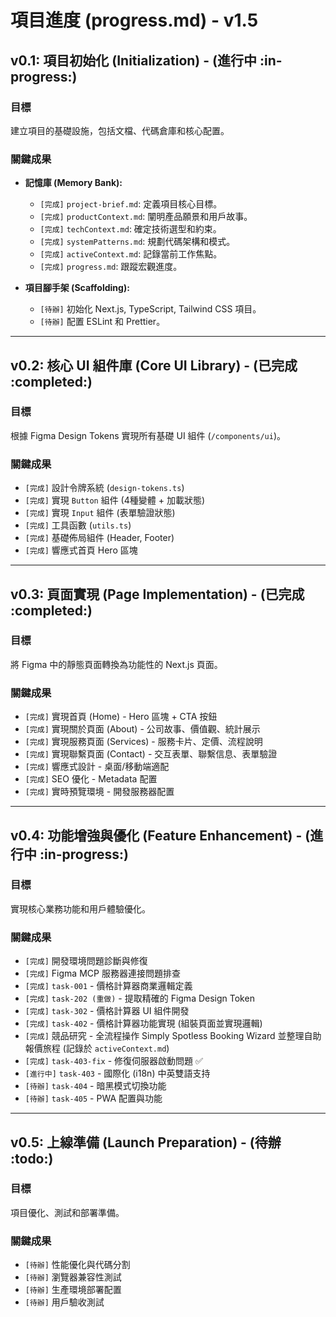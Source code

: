 # 項目進度 (progress.md) - v1.5

## v0.1: 項目初始化 (Initialization) - (進行中 :in-progress:)

### 目標
建立項目的基礎設施，包括文檔、代碼倉庫和核心配置。

### 關鍵成果
*   **記憶庫 (Memory Bank):**
    *   `[完成]` `project-brief.md`: 定義項目核心目標。
    *   `[完成]` `productContext.md`: 闡明產品願景和用戶故事。
    *   `[完成]` `techContext.md`: 確定技術選型和約束。
    *   `[完成]` `systemPatterns.md`: 規劃代碼架構和模式。
    *   `[完成]` `activeContext.md`: 記錄當前工作焦點。
    *   `[完成]` `progress.md`: 跟蹤宏觀進度。

*   **項目腳手架 (Scaffolding):**
    *   `[待辦]` 初始化 Next.js, TypeScript, Tailwind CSS 項目。
    *   `[待辦]` 配置 ESLint 和 Prettier。

---

## v0.2: 核心 UI 組件庫 (Core UI Library) - (已完成 :completed:)

### 目標
根據 Figma Design Tokens 實現所有基礎 UI 組件 (`/components/ui`)。

### 關鍵成果
*   `[完成]` 設計令牌系統 (`design-tokens.ts`)
*   `[完成]` 實現 `Button` 組件 (4種變體 + 加載狀態)
*   `[完成]` 實現 `Input` 組件 (表單驗證狀態)
*   `[完成]` 工具函數 (`utils.ts`)
*   `[完成]` 基礎佈局組件 (Header, Footer)
*   `[完成]` 響應式首頁 Hero 區塊

---

## v0.3: 頁面實現 (Page Implementation) - (已完成 :completed:)

### 目標
將 Figma 中的靜態頁面轉換為功能性的 Next.js 頁面。

### 關鍵成果
*   `[完成]` 實現首頁 (Home) - Hero 區塊 + CTA 按鈕
*   `[完成]` 實現關於頁面 (About) - 公司故事、價值觀、統計展示
*   `[完成]` 實現服務頁面 (Services) - 服務卡片、定價、流程說明
*   `[完成]` 實現聯繫頁面 (Contact) - 交互表單、聯繫信息、表單驗證
*   `[完成]` 響應式設計 - 桌面/移動端適配
*   `[完成]` SEO 優化 - Metadata 配置
*   `[完成]` 實時預覽環境 - 開發服務器配置

---

## v0.4: 功能增強與優化 (Feature Enhancement) - (進行中 :in-progress:)

### 目標
實現核心業務功能和用戶體驗優化。

### 關鍵成果
* `[完成]` 開發環境問題診斷與修復
* `[完成]` Figma MCP 服務器連接問題排查
* `[完成]` `task-001` - 價格計算器商業邏輯定義
* `[完成]` `task-202 (重做)` - 提取精確的 Figma Design Token
* `[完成]` `task-302` - 價格計算器 UI 組件開發
* `[完成]` `task-402` - 價格計算器功能實現 (組裝頁面並實現邏輯)
* `[完成]` 競品研究 - 全流程操作 Simply Spotless Booking Wizard 並整理自助報價旅程 (記錄於 `activeContext.md`)
* `[完成]` `task-403-fix` - 修復伺服器啟動問題 ✅
* `[進行中]` `task-403` - 國際化 (i18n) 中英雙語支持
* `[待辦]` `task-404` - 暗黑模式切換功能
* `[待辦]` `task-405` - PWA 配置與功能

---

## v0.5: 上線準備 (Launch Preparation) - (待辦 :todo:)

### 目標
項目優化、測試和部署準備。

### 關鍵成果
*   `[待辦]` 性能優化與代碼分割
*   `[待辦]` 瀏覽器兼容性測試
*   `[待辦]` 生產環境部署配置
*   `[待辦]` 用戶驗收測試
